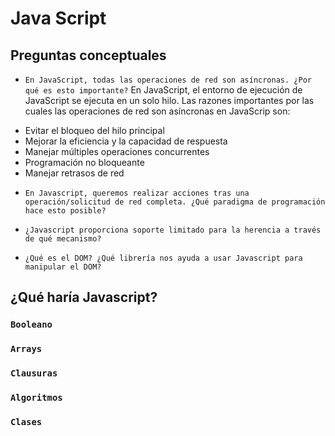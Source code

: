 # Java Script
## Preguntas conceptuales
* ```En JavaScript, todas las operaciones de red son asíncronas. ¿Por qué es esto importante?```
En JavaScript, el entorno de ejecución de JavaScript se ejecuta en un solo hilo. Las razones importantes por las cuales las operaciones de red son asíncronas en JavaScrip son:
- Evitar el bloqueo del hilo principal
- Mejorar la eficiencia y la capacidad de respuesta
- Manejar múltiples operaciones concurrentes
- Programación no bloqueante
- Manejar retrasos de red
* ```En Javascript, queremos realizar acciones tras una operación/solicitud de red completa. ¿Qué paradigma de programación hace esto posible?```

* ```¿Javascript proporciona soporte limitado para la herencia a través de qué mecanismo?```
  
* ```¿Qué es el DOM? ¿Qué librería nos ayuda a usar Javascript para manipular el DOM?```

 ## ¿Qué haría Javascript?
 ### ```Booleano```

 ### ```Arrays```

 ### ```Clausuras```

 ### ```Algoritmos```

 ### ```Clases```
  
